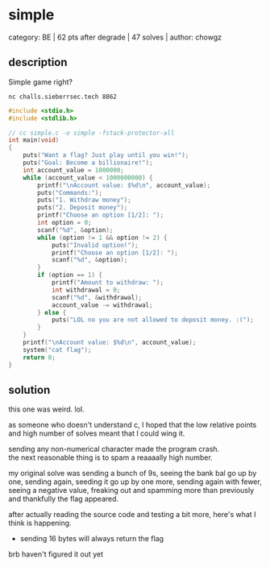 # simple
category: BE | 62 pts after degrade | 47 solves | author: chowgz

## description
Simple game right?

`nc challs.sieberrsec.tech 8862`

```c
#include <stdio.h>
#include <stdlib.h>

// cc simple.c -o simple -fstack-protector-all
int main(void)
{
	puts("Want a flag? Just play until you win!");
	puts("Goal: Become a billionaire!");
	int account_value = 1000000;
	while (account_value < 1000000000) {
		printf("\nAccount value: $%d\n", account_value);
		puts("Commands:");
		puts("1. Withdraw money");
		puts("2. Deposit money");
		printf("Choose an option [1/2]: ");
		int option = 0;
		scanf("%d", &option);
		while (option != 1 && option != 2) {
			puts("Invalid option!");
			printf("Choose an option [1/2]: ");
			scanf("%d", &option);
		}
		if (option == 1) {
			printf("Amount to withdraw: ");
			int withdrawal = 0;
			scanf("%d", &withdrawal);
			account_value -= withdrawal;
		} else {
			puts("LOL no you are not allowed to deposit money. :(");
		}
	}
	printf("\nAccount value: $%d\n", account_value);
	system("cat flag");
	return 0;
}
```

## solution
this one was weird. lol. 

as someone who doesn't understand c, I hoped that the low relative points and high number of solves meant that I could wing it. 

sending any non-numerical character made the program crash. <br>
the next reasonable thing is to spam a reaaaally high number. 

my original solve was sending a bunch of 9s, seeing the bank bal go up by one, sending again, seeding it go up by one more, sending again with fewer, seeing a negative value, freaking out and spamming more than previously and thankfully the flag appeared. 

after actually reading the source code and testing a bit more, here's what I think is happening. 

- sending 16 bytes will always return the flag 

brb haven't figured it out yet 
